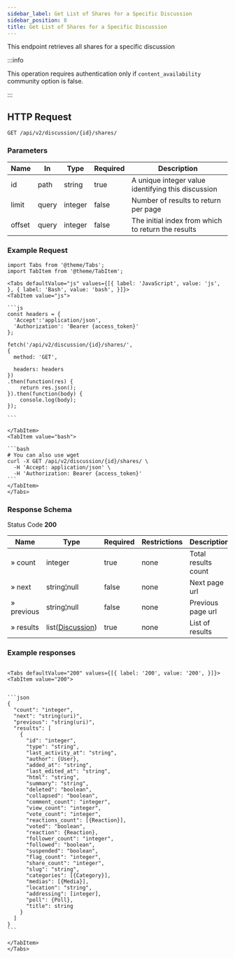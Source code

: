 ```yaml
---
sidebar_label: Get List of Shares for a Specific Discussion
sidebar_position: 8
title: Get List of Shares for a Specific Discussion
---
```


This endpoint retrieves all shares for a specific discussion

:::info

This operation requires authentication only if `content_availability` community option is false.

:::

## HTTP Request

`GET /api/v2/discussion/{id}/shares/`

### Parameters

|Name|In|Type|Required|Description|
|---|---|---|---|---|
|id|path|string|true|A unique integer value identifying this discussion|
|limit|query|integer|false|Number of results to return per page|
|offset|query|integer|false|The initial index from which to return the results|

### Example Request

````mdx-code-block
import Tabs from '@theme/Tabs';
import TabItem from '@theme/TabItem';

<Tabs defaultValue="js" values={[{ label: 'JavaScript', value: 'js', }, { label: 'Bash', value: 'bash', }]}>
<TabItem value="js">

```js
const headers = {
  'Accept':'application/json',
  'Authorization': 'Bearer {access_token}'
};

fetch('/api/v2/discussion/{id}/shares/',
{
  method: 'GET',

  headers: headers
})
.then(function(res) {
    return res.json();
}).then(function(body) {
    console.log(body);
});

```

</TabItem>
<TabItem value="bash">

```bash
# You can also use wget
curl -X GET /api/v2/discussion/{id}/shares/ \
  -H 'Accept: application/json' \
  -H 'Authorization: Bearer {access_token}'
```
</TabItem>
</Tabs>
````

### Response Schema

Status Code **200**

|Name|Type|Required|Restrictions|Description|
|---|---|---|---|---|
|» count|integer|true|none|Total results count|
|» next|string¦null|false|none|Next page url|
|» previous|string¦null|false|none|Previous page url|
|» results|list([Discussion](/docs/apireference/v2/schemas/discussion))|true|none|List of results|

### Example responses


````mdx-code-block

<Tabs defaultValue="200" values={[{ label: '200', value: '200', }]}>
<TabItem value="200">


```json
{
  "count": "integer",
  "next": "string(uri)",
  "previous": "string(uri)",
  "results": [
    {
      "id": "integer",
      "type": "string",
      "last_activity_at": "string",
      "author": {User},
      "added_at": "string",
      "last_edited_at": "string",
      "html": "string",
      "summary": "string",
      "deleted": "boolean",
      "collapsed": "boolean",
      "comment_count": "integer",
      "view_count": "integer",
      "vote_count": "integer",
      "reactions_count": [{Reaction}],
      "voted": "boolean",
      "reaction": {Reaction},
      "follower_count": "integer",
      "followed": "boolean",
      "suspended": "boolean",
      "flag_count": "integer",
      "share_count": "integer",
      "slug": "string",
      "categories": [{Category}],
      "medias": [{Media}],
      "location": "string",
      "addressing": [integer],
      "poll": {Poll},
      "title": string
    }
  ]
}
```

</TabItem>
</Tabs>
````




